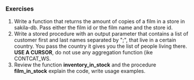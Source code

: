 ### Exercises

1. Write a function that returns the amount of copies of a film in a store in sakila-db. Pass either the film id or the film name and the store id.
2. Write a stored procedure with an output parameter that contains a list of customer first and last names separated by ";", that live in a certain country. You pass the country it gives you the list of people living there. **USE A CURSOR**, do not use any aggregation function (ike CONTCAT_WS.
3. Review the function **inventory_in_stock** and the procedure **film_in_stock** explain the code, write usage examples.